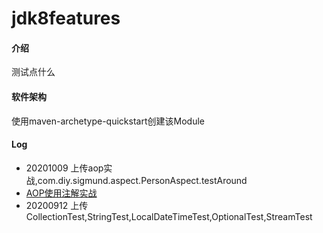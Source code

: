 # jdk8features

#### 介绍
测试点什么

#### 软件架构
使用maven-archetype-quickstart创建该Module

#### Log
- 20201009 上传aop实战,com.diy.sigmund.aspect.PersonAspect.testAround
- [AOP使用注解实战](https://blog.csdn.net/yhl_jxy/article/details/78815636)
- 20200912 上传CollectionTest,StringTest,LocalDateTimeTest,OptionalTest,StreamTest